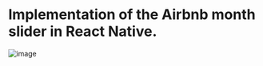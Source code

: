 # Implementation of the Airbnb month slider in React Native.

![image](https://github.com/user-attachments/assets/c24f52b4-eaa9-4928-9fac-ba633d005ee0)

